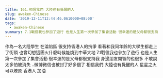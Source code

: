 ```yaml
---
title: 161.相信我們 大陸也有覺醒的人
slug: awaken-Chinese
date: '2019-12-11T12:44:46.0610000+08:00'
tags:
  - awaken-Chinese
summary: 7.1戰役我也參加了遊行 也是人生第一次參加了集會活動 很幸運的是父母都很支持我
---
```

作為一名大陸學生 在淪陷區 很支持香港人的抗爭 看著和我同年齡的大學生都走上了街頭 也曾幻想這團火什麼時候能燒到中華大地  7.1戰役我也參加了遊行 也是人生第一次參加了集會活動 很幸運的是父母都很支持我 身邊朋友開智的也很多 不敢說太多怕被消失 ..微博微信也被封了好多個了 相信我們 大陸也有覺醒的人 星星之火可以燎原 香港人 加油
